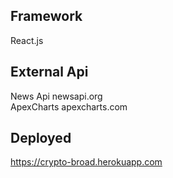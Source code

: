## Framework

React.js

## External Api
News Api newsapi.org  
ApexCharts apexcharts.com 

## Deployed

https://crypto-broad.herokuapp.com 

